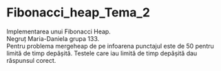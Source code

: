 # Fibonacci_heap_Tema_2
Implementarea unui Fibonacci Heap.\
Negruț Maria-Daniela grupa 133.\
Pentru problema mergeheap de pe infoarena punctajul este de 50 pentru limită de timp depășită. Testele care iau limită de timp depășită dau răspunsul corect.

